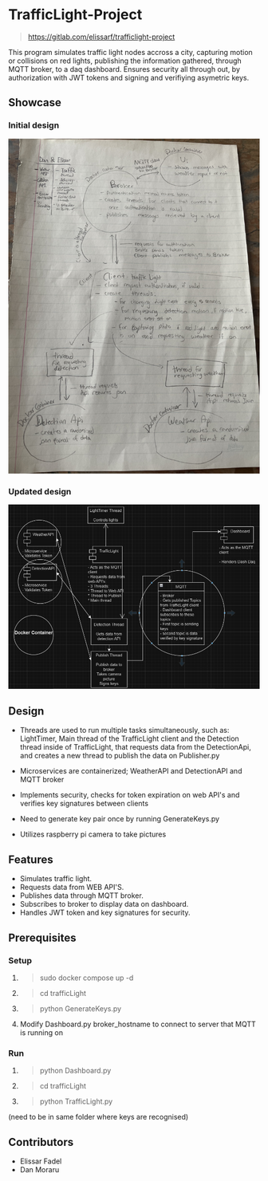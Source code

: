 # TrafficLight-Project

> https://gitlab.com/elissarf/trafficlight-project

This program simulates traffic light nodes accross a city,
capturing motion or collisions on red lights, publishing the 
information gathered, through MQTT broker, to a daq dashboard.
Ensures security all through out, by authorization with JWT tokens and signing and verifiying asymetric keys.

## Showcase
### Initial design
![UML](img/diagram.jpeg)
### Updated design
![UML](img/updatedDesign.png)

## Design
- Threads are used to run multiple tasks simultaneously, such as: LightTimer, Main thread of the TrafficLight client and the Detection thread inside of TrafficLight, that requests data from the DetectionApi, and creates a new thread to publish the data on Publisher.py

- Microservices are containerized; WeatherAPI and DetectionAPI and MQTT broker
- Implements security, checks for token expiration on web API's and verifies key signatures between clients
- Need to generate key pair once by running GenerateKeys.py
- Utilizes raspberry pi camera to take pictures

## Features
- Simulates traffic light.
- Requests data from WEB API'S.
- Publishes data through MQTT broker.
- Subscribes to broker to display data on dashboard.
- Handles JWT token and key signatures for security.

## Prerequisites

### Setup
1.  > sudo docker compose up -d
2. > cd trafficLight
3. > python GenerateKeys.py
4. Modify Dashboard.py broker_hostname to connect to server that MQTT is running on

### Run
1. > python Dashboard.py
2. > cd trafficLight
3. > python TrafficLight.py 

(need to be in same folder where keys are recognised)

## Contributors
- Elissar Fadel
- Dan Moraru
